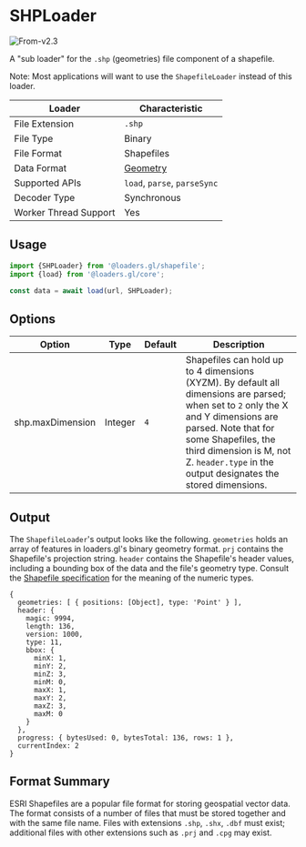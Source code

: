 # SHPLoader

<p class="badges">
  <img src="https://img.shields.io/badge/From-v2.3-blue.svg?style=flat-square" alt="From-v2.3" />
</p>

A "sub loader" for the `.shp` (geometries) file component of a shapefile.

Note: Most applications will want to use the `ShapefileLoader` instead of this loader.

| Loader                | Characteristic                                |
| --------------------- | --------------------------------------------- |
| File Extension        | `.shp`                                        |
| File Type             | Binary                                        |
| File Format           | Shapefiles                                    |
| Data Format           | [Geometry](/docs/specifications/category-gis) |
| Supported APIs        | `load`, `parse`, `parseSync`                  |
| Decoder Type          | Synchronous                                   |
| Worker Thread Support | Yes                                           |

## Usage

```js
import {SHPLoader} from '@loaders.gl/shapefile';
import {load} from '@loaders.gl/core';

const data = await load(url, SHPLoader);
```

## Options

| Option           | Type    | Default | Description                                                                                                                                                                                                                                                                |
| ---------------- | ------- | ------- | -------------------------------------------------------------------------------------------------------------------------------------------------------------------------------------------------------------------------------------------------------------------------- |
| shp.maxDimension | Integer | `4`     | Shapefiles can hold up to 4 dimensions (XYZM). By default all dimensions are parsed; when set to `2` only the X and Y dimensions are parsed. Note that for some Shapefiles, the third dimension is M, not Z. `header.type` in the output designates the stored dimensions. |

## Output

The `ShapefileLoader`'s output looks like the following. `geometries` holds an
array of features in loaders.gl's binary geometry format. `prj` contains the
Shapefile's projection string. `header` contains the Shapefile's header values,
including a bounding box of the data and the file's geometry type. Consult the
[Shapefile specification][shapefile_spec] for the meaning of the numeric types.

[shapefile_spec]: https://www.esri.com/library/whitepapers/pdfs/shapefile.pdf#page=8

```
{
  geometries: [ { positions: [Object], type: 'Point' } ],
  header: {
    magic: 9994,
    length: 136,
    version: 1000,
    type: 11,
    bbox: {
      minX: 1,
      minY: 2,
      minZ: 3,
      minM: 0,
      maxX: 1,
      maxY: 2,
      maxZ: 3,
      maxM: 0
    }
  },
  progress: { bytesUsed: 0, bytesTotal: 136, rows: 1 },
  currentIndex: 2
}
```

## Format Summary

ESRI Shapefiles are a popular file format for storing geospatial vector data.
The format consists of a number of files that must be stored together and with
the same file name. Files with extensions `.shp`, `.shx`, `.dbf` must exist;
additional files with other extensions such as `.prj` and `.cpg` may exist.
